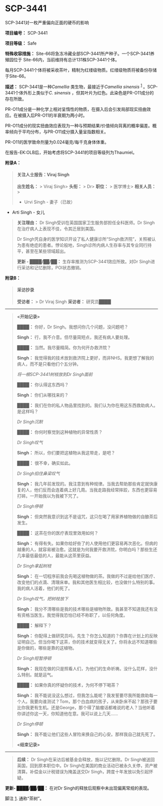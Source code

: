 # SCP-3441
                        




SCP-3441对一枚严重偏向正面的硬币的影响



**项目编号：** SCP-3441

**项目等级：** Safe

**特殊收容措施：** Site-66将急冻冷藏全部SCP-3441所产种子。一个SCP-3441养殖园位于 Site-66内，当前维持有总计131株SCP-3441个体。

每月SCP-3441个体将被采收茶叶，精制为红缕级物质。红缕级物质将被备份存储于Site-66。

**描述：** SCP-3441是一种*Camellia* 类生物，最接近于*Camellia sinensis* <sup class='footnoteref'>
 <a shape='rect' class='footnoteref' id='footnoteref-1' href='javascript:;' onclick='WIKIDOT.page.utils.scrollToReference(&apos;footnote-1&apos;)'>1</a>
</sup>。SCP-3441个体外形上类似于*C. sinensis* ，但其叶片为红色。此染色是PR-O11成分的存在所致。

PR-O11成分是一种化学上相对呈惰性的物质，在摄入后会引发局部现实扭曲效应。在被摄入后PR-O11的半衰期为两小时。

PR-O11成分的现实扭曲效应表现为一种与预期结果/价值倾向背离的概率偏差。概率倾向于平均分布，与PR-O11成分摄入量呈指数相关。

PR-O11的医学致命剂量为0.024毫克/每千克身体体重。

在报告-EK:OLB后，开始考虑将SCP-3441的项目等级列为Thaumiel。

**附录A：** 


> 
> #### 关注人士报告：Viraj Singh
> 
> 
> 
> **出生姓名：** > Viraj Singh> 
> **头衔：** > Dr> 
> **职位：** > 医学博士> 
> **相关人员：** > 
> - Urvi Singh - 妻子（已故）
- Arti Singh - 女儿
> 
> **关注理由：** Dr Singh受训在英国国家卫生服务部担任全科医师。Dr Singh在治疗病人上表现不佳，令其迁居到美国。
> 
> Dr Singh凭自身的医学知识开设了私人健康诊所“Singh救济院”，关照被认为患有绝症的患者。悖论般地，Singh诊所内病人生存率与其专业同行持平，甚至在某些领域超出。
> 
> **更新 - ████/██/██：** 生存率推测为SCP-3441效应所致。对Dr Singh进行采访和记忆删除，POI状态撤销。
> 

**附录B：** 


> 
> #### 采访抄录
> 
> 
> 
> **受访者：** > Dr Viraj Singh
> **采访者：** 研究员████
> 
> 
---
> 
> **<开始记录>** 
> 
> **████：** 你好，Dr Singh。我想问你几个问题，没问题吧？
> 
> **Singh：** 行，我不介意。但尽量简短点，我还有病人要处理。
> 
> **████：** 当然。我尽量精简。你为何开办救济院？
> 
> **Singh：** 我觉得我的技术放到救济院上更好，而非NHS。我更想了解我的病人，而不是只看他们个五分钟。
> 
> *将一根SCP-3441树枝放到Dr Singh面前* 
> 
> **████：** 你认得这东西吗？
> 
> **Singh：** 你们从哪找来的？
> 
> **████：** 我们在你的私人物品里找到的。我们认为你在用这东西救助病人。是这样吗？
> 
> *Dr Singh沉默* 
> 
> **████：** 你何时察觉到这种植物的异常性质？
> 
> *Dr Singh叹气* 
> 
> **Singh：** 所以，你们要把这植物从我这带走，是吧？
> 
> **████：** 很不幸，确实如此。
> 
> *Dr Singh掐住鼻梁叹气* 
> 
> **Singh：** 我几年前发现的。我注意到有种规律。当我去帮助那些肯定就快康复的人，他们反而会连着病上好几周。当我走路我经常摔跤，东西也更容易打碎。一开始我以为我被下咒了。
> 
> *Dr Singh停顿* 
> 
> **Singh：** 但突然我意识到这不是诅咒，这只在喝了用家养植物做的自酿茶后发生。
> 
> **████：** 这茶在你的医疗表现里效用如何？
> 
> **Singh：** 有得有失。如果你给好些了的人使用他们更容易再次恶化。但病的越重的人，就容易被治愈。这就是为何我要开救济院，你明白吗？那些生还几率最低最低的人，最能从这茶里获益。
> 
> *Dr Singh拿起树枝* 
> 
> **Singh：** 在一切程序前我会先喝这植物做的茶。我做的不过是给他们医疗、改变他们的点滴、清理床单。我和其他医生相比较，也没做什么特别的事。我的病人活着，他们的死了。
> 
> *Dr Singh叹气，把树枝放下* 
> 
> **Singh：** 我分不清哪些是我的技术哪些是植物所致。我甚至不知道我还有没有资格当医生。我觉得我恐怕已经不称职了，以任何角度。
> 
> **████：** 解释下？
> 
> **Singh：** 你配得上做研究员吗，先生？你怎么知道的？你靠在计划上的反映证明自己。但当你喝下这茶，你的技术就变得无关了。你将永远不知道哪些是你做的，哪些是靠的这植物。
> 
> *Dr Singh短暂停顿* 
> 
> **Singh：** 我现在做的只是照看人们，为他们的生命祈祷。没什么花样，没什么特别。就是运气。
> 
> **████：** 如果你真的怀疑你的技术，为何不停下喝茶？
> 
> **Singh：** 我不能说没这么想过，但我怎么能呢？我发誓要尽我所能救助每一个人。我要向谁测试？Tom，那个白血病的孩子，从来卧床不起？那孩子要比你我更有生机。还是George，那个得了脑瘤话都难说的老人？当他听着你讲述你这一天，你知道他在意。我可以说上几天……
> 
> *Dr Singh停顿* 
> 
> **Singh：** 我不能让他们这些人冒险来换自己的心安。那样我自己就先死了。
> 
> **<结束记录>** 
> 
> 
---
> 
> **后续：** Dr Singh在采访后被基金会释放，施以记忆删除。Dr Singh被送回英国，回到原本职位中。Dr Singh在美国的商业活动已被永久关停，资产被清算。补偿金以计税错误为掩盖送交Dr Singh，跨度十年发放以免引起怀疑。

**更新- ████/██/██：** 在对Dr Singh的释放后观察中未出现偏离常规的表现。
> 



脚注
<a shape='rect' href='javascript:;' onclick='WIKIDOT.page.utils.scrollToReference(&apos;footnoteref-1&apos;)'>1</a>. 通称“茶树”。


                    